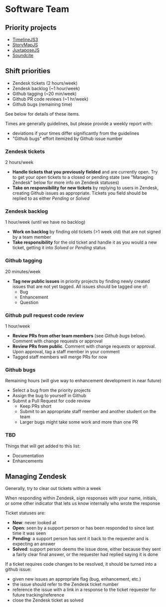 # Software Team

## Priority projects

  * [TimelineJS3](https://github.com/NUKnightLab/TimelineJS3)
  * [StoryMapJS](https://github.com/NUKnightLab/StoryMapJS)
  * [JuxtaposeJS](https://github.com/NUKnightLab/juxtapose)
  * [Soundcite](https://github.com/NUKnightLab/soundcite)
  
## Shift priorities
 
  * Zendesk tickets (2 hours/week)
  * Zendesk backlog (~1 hour/week)
  * Github tagging (~20 min/week)
  * Github PR code reviews (~1 hr/week)
  * Github bugs (remaining time)
  
 See below for details of these items.
 
 Times are generally guidelines, but please provide a weekly report with:
 
  * deviations if your times differ significantly from the guidelines
  * "Github bugs" effort itemized by Github issue number

### Zendesk tickets
 
   2 hours/week
   
   - **Handle tickets that you previously fielded** and are currently open. Try to get your open tickets to a closed or pending state (see "Managing Zendesk" below for more info on Zendesk statuses)
   - **Take on responsibility for new tickets** by replying to users in Zendesk, creating Github issues as appropriate. Tickets you field should be replied to as either _Pending_ or _Solved_
   
### Zendesk backlog
 
   1 hour/week (until we have no backlog)
   
   - **Work on backlog** by finding old tickets (>1 week old) that are not signed by a team member
   - **Take responsibility** for the old ticket and handle it as you would a new ticket, getting it into _Solved_ or _Pending_ status
   
### Github tagging
 
   20 minutes/week
   
   - **Tag new public issues** in priority projects by finding newly created issues that are not yet tagged. All issues should be tagged one of:
     * Bug
     * Enhancement
     * Question

### Github pull request code review
 
   1 hour/week
   
   - **Review PRs from other team members** (see _Github bugs_ below). Comment with change requests or approval
   - **Review PRs from public**. Comment with change requests or approval. Upon approval, tag a staff member in your comment
   - Tagged staff members will merge PRs for now
   
### Github bugs
 
Remaining hours (will give way to enhancement development in near future)
   
   - Select a bug from the priority projects
   - Assign the bug to yourself in Github
   - Submit a Pull Request for code review
     * Keep PRs short
     * Submit to an appropriate staff member and another student on the team
     * Larger bugs might take some work and more than one PR

### TBD

Things that will get added to this list:

  * Documentation
  * Enhancements
     
## Managing Zendesk

Generally, try to clear out tickets within a week

When responding within Zendesk, sign responses with your name, initials, or some other indicator that lets us know internally who wrote the response

Ticket statuses are:

  * **New**: never looked at
  * **Open**: seen by a support person or has been responded to since last time it was seen
  * **Pending**: a support person has sent it back to the requester and is expecting an answer
  * **Solved**: support person deems the issue done, either because they sent a fairly clear final answer, or the requester had replied saying it is done

If a ticket requires code changes to be resolved, it should be turned into a github issue:

  * given new issues an appropriate flag (bug, enhancement, etc.)
  * the issue should refer to the Zendesk ticket number
  * reference the issue with a link in a response to the ticket requester for future tracking/reference
  * close the Zendesk ticket as solved
